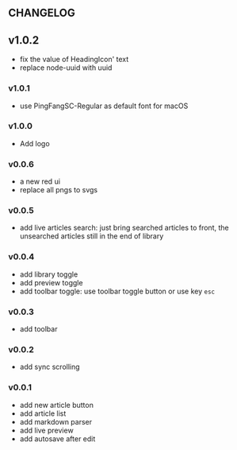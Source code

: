 ## CHANGELOG

## v1.0.2
- fix the value of HeadingIcon' text
- replace node-uuid with uuid

### v1.0.1
- use PingFangSC-Regular as default font for macOS

### v1.0.0
- Add logo

### v0.0.6
- a new red ui
- replace all pngs to svgs

### v0.0.5
- add live articles search: just bring searched articles to front, the unsearched articles still in the end of library

### v0.0.4
- add library toggle
- add preview toggle
- add toolbar toggle: use toolbar toggle button or use key `esc`

### v0.0.3
- add toolbar

### v0.0.2
- add sync scrolling

### v0.0.1
- add new article button
- add article list
- add markdown parser
- add live preview
- add autosave after edit
